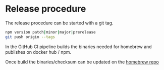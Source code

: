 # Release procedure
The release procedure can be started with a git tag.


```bash
npm version patch|minor|major|prerelease
git push origin --tags
```

In the GitHub CI pipeline builds the binaries needed for homebrew and publishes on docker hub / npm.

Once build the binaries/checksum can be updated on the [homebrew repo](https://github.com/no0dles/homebrew-hammerkit)
